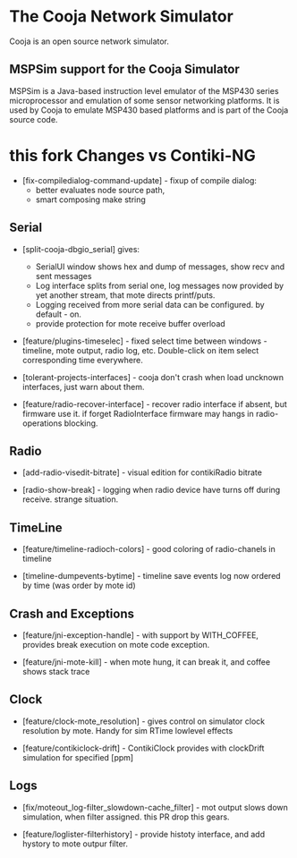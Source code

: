 # The Cooja Network Simulator

Cooja is an open source network simulator.


## MSPSim support for the Cooja Simulator

MSPSim is a Java-based instruction level emulator of the MSP430 series
microprocessor and emulation of some sensor networking platforms. It is used
by Cooja to emulate MSP430 based platforms and is part of the Cooja
source code.



this fork Changes vs Contiki-NG 
===========================
+ [fix-compiledialog-command-update] - fixup of compile dialog:
    * better evaluates node source path,
    * smart composing make string

Serial
------------------------------------------------------------------------
+ [split-cooja-dbgio_serial] gives:
    * SerialUI window shows hex and dump of messages, show recv and sent messages
    * Log interface splits from serial one, log messages now provided by yet another 
        stream, that mote directs printf/puts.
    * Logging received from more serial data can be configured. by default - on.
    * provide protection for mote receive buffer overload

+ [feature/plugins-timeselec] - fixed select time between windows - timeline, 
        mote output, radio log, etc. Double-click on item select corresponding time everywhere.

+ [tolerant-projects-interfaces] - cooja don't crash when load uncknown interfaces, just warn about them.

+ [feature/radio-recover-interface] - recover radio interface if absent, but firmware use it.
	if forget RadioInterface firmware may hangs in radio-operations blocking.

Radio
------------------------------------------------------------------------
+ [add-radio-visedit-bitrate] - visual edition for contikiRadio bitrate

+ [radio-show-break] - logging when radio device have turns off during receive. strange situation.

TimeLine
------------------------------------------------------------------------
+ [feature/timeline-radioch-colors] - good coloring of radio-chanels in timeline

+ [timeline-dumpevents-bytime] - timeline save events log now ordered by time 
    (was order by mote id)

Crash and Exceptions
------------------------------------------------------------------------
+ [feature/jni-exception-handle] - with support by WITH_COFFEE, provides break execution 
    on mote code exception. 

+ [feature/jni-mote-kill] - when mote hung, it can break it, and coffee shows stack trace

Clock
------------------------------------------------------------------------
+ [feature/clock-mote_resolution] - gives control on simulator clock resolution by mote.
    Handy for sim RTime lowlevel effects

+ [feature/contikiclock-drift] - ContikiClock provides with clockDrift simulation for specified [ppm]



Logs
------------------------------------------------------------------------

+ [fix/moteout_log-filter_slowdown-cache_filter] - mot output slows down simulation, 
    when filter assigned. this PR drop this gears.
    
+ [feature/loglister-filterhistory] - provide histoty interface, and add hystory to mote outpur filter.
